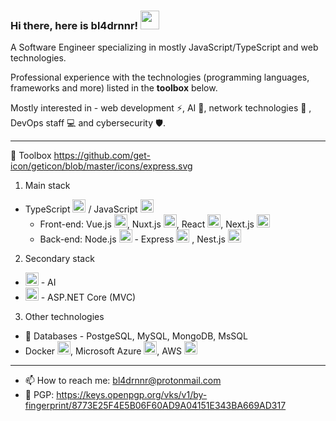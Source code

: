 ### Hi there, here is bl4drnnr! <img src="https://raw.githubusercontent.com/MartinHeinz/MartinHeinz/master/wave.gif" width="30px">

A Software Engineer specializing in mostly JavaScript/TypeScript and web technologies.

Professional experience with the technologies (programming languages, frameworks and more) listed in the **toolbox** below.

Mostly interested in - web development ⚡️, AI 🤖, network technologies 📡 , DevOps staff 💻 and cybersecurity 🛡.

---

🧰 Toolbox
https://github.com/get-icon/geticon/blob/master/icons/express.svg
1. Main stack

- TypeScript <a href="https://www.typescriptlang.org/" title="Typescript"><img src="https://github.com/get-icon/geticon/raw/master/icons/typescript-icon.svg" alt="Typescript" width="21px" height="21px"></a> / JavaScript
<a href="https://developer.mozilla.org/en-US/docs/Web/JavaScript" title="JavaScript"><img src="https://github.com/get-icon/geticon/raw/master/icons/javascript.svg" alt="JavaScript" width="21px" height="21px"></a> 
   * Front-end: Vue.js <a href="https://vuejs.org/" title="Vue.js"><img src="https://github.com/get-icon/geticon/raw/master/icons/vue.svg" alt="Vue.js" width="21px" height="21px"></a>, Nuxt.js <a title="Nuxt"><img src="https://github.com/get-icon/geticon/blob/master/icons/nuxt-icon.svg" alt="Nuxt" width="21px" height="21px"></a>, React <a href="https://reactjs.org/" title="React"><img src="https://github.com/get-icon/geticon/raw/master/icons/react.svg" alt="React" width="21px" height="21px"></a>, Next.js <a href="https://nextjs.org/" title="Next.js"><img src="https://github.com/get-icon/geticon/blob/master/icons/nextjs.svg" alt="Next.js" width="21px" height="21px"></a>
   * Back-end: Node.js <a href="https://nodejs.org/" title="Node.js"><img src="https://github.com/get-icon/geticon/raw/master/icons/nodejs-icon.svg" alt="Node.js" width="21px" height="21px"></a> - Express <a href="https://expressjs.com/" title="Express.js"><img src="https://github.com/get-icon/geticon/blob/master/icons/express.svg" alt="Express.js" width="21px" height="21px"></a>
, Nest.js <a href="https://nestjs.com/" title="Nest.js"><img src="https://github.com/get-icon/geticon/blob/master/icons/nestjs.svg" alt="Nest.js" width="21px" height="21px"></a>

2. Secondary stack

- <a href="https://www.python.org/" title="Python"><img src="https://github.com/get-icon/geticon/raw/master/icons/python.svg" alt="Python" width="21px" height="21px"></a> - AI
- <a title="C#"><img src="https://github.com/get-icon/geticon/blob/master/icons/c-sharp.svg" alt="C#" width="21px" height="21px"></a> - ASP.NET Core (MVC)

3. Other technologies
- 📜 Databases - PostgeSQL, MySQL, MongoDB, MsSQL
- Docker <a href="https://www.docker.com/" title="docker"><img src="https://github.com/get-icon/geticon/raw/master/icons/docker-icon.svg" alt="docker" width="21px" height="21px"></a>, Microsoft Azure <a href="https://azure.microsoft.com/" title="Microsoft Azure"><img src="https://github.com/get-icon/geticon/raw/master/icons/azure-icon.svg" alt="Microsoft Azure" width="21px" height="21px"></a>, AWS <a title="AWS"><img src="https://github.com/get-icon/geticon/blob/master/icons/aws.svg" alt="AWS" width="21px" height="21px"></a>


---

- 📫 How to reach me: bl4drnnr@protonmail.com
- 🔑 PGP: https://keys.openpgp.org/vks/v1/by-fingerprint/8773E25F4E5B06F60AD9A04151E343BA669AD317
